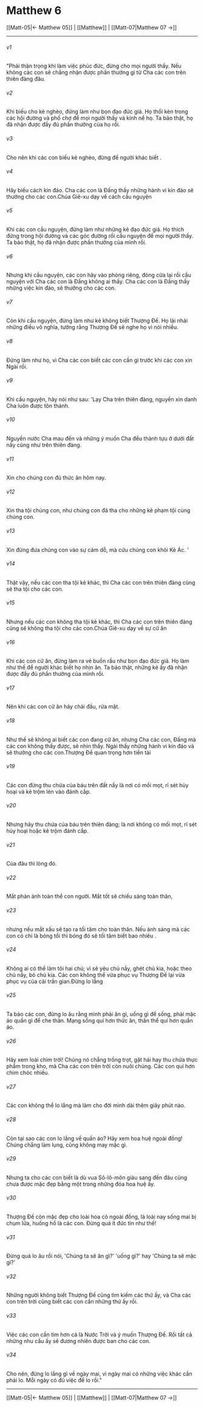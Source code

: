 # Matthew 6

[[Matt-05|← Matthew 05]] | [[Matthew]] | [[Matt-07|Matthew 07 →]]
***



###### v1 
"Phải thận trọng khi làm việc phúc đức, đừng cho mọi người thấy. Nếu không các con sẽ chẳng nhận được phần thưởng gì từ Cha các con trên thiên đàng đâu. 

###### v2 
Khi biếu cho kẻ nghèo, đừng làm như bọn đạo đức giả. Họ thổi kèn trong các hội đường và phố chợ để mọi người thấy và kính nể họ. Ta bảo thật, họ đã nhận được đầy đủ phần thưởng của họ rồi. 

###### v3 
Cho nên khi các con biếu kẻ nghèo, đừng để người khác biết . 

###### v4 
Hãy biếu cách kín đáo. Cha các con là Đấng thấy những hành vi kín đáo sẽ thưởng cho các con.Chúa Giê-xu dạy về cách cầu nguyện 

###### v5 
Khi các con cầu nguyện, đừng làm như những kẻ đạo đức giả. Họ thích đứng trong hội đường và các góc đường rồi cầu nguyện để mọi người thấy. Ta bảo thật, họ đã nhận được phần thưởng của mình rồi. 

###### v6 
Nhưng khi cầu nguyện, các con hãy vào phòng riêng, đóng cửa lại rồi cầu nguyện với Cha các con là Đấng không ai thấy. Cha các con là Đấng thấy những việc kín đáo, sẽ thưởng cho các con. 

###### v7 
Còn khi cầu nguyện, đừng làm như kẻ không biết Thượng Đế. Họ lải nhải những điều vô nghĩa, tưởng rằng Thượng Đế sẽ nghe họ vì nói nhiều. 

###### v8 
Đừng làm như họ, vì Cha các con biết các con cần gì trước khi các con xin Ngài rồi. 

###### v9 
Khi cầu nguyện, hãy nói như sau: 'Lạy Cha trên thiên đàng, nguyền xin danh Cha luôn được tôn thánh. 

###### v10 
Nguyền nước Cha mau đến và những ý muốn Cha đều thành tựu ở dưới đất nầy cũng như trên thiên đàng. 

###### v11 
Xin cho chúng con đủ thức ăn hôm nay. 

###### v12 
Xin tha tội chúng con, như chúng con đã tha cho những kẻ phạm tội cùng chúng con. 

###### v13 
Xin đừng đưa chúng con vào sự cám dỗ, mà cứu chúng con khỏi Kẻ Ác. ' 

###### v14 
Thật vậy, nếu các con tha tội kẻ khác, thì Cha các con trên thiên đàng cũng sẽ tha tội cho các con. 

###### v15 
Nhưng nếu các con không tha tội kẻ khác, thì Cha các con trên thiên đàng cũng sẽ không tha tội cho các con.Chúa Giê-xu dạy về sự cữ ăn 

###### v16 
Khi các con cữ ăn, đừng làm ra vẻ buồn rầu như bọn đạo đức giả. Họ làm như thế để người khác biết họ nhịn ăn. Ta bảo thật, những kẻ ấy đã nhận được đầy đủ phần thưởng của mình rồi. 

###### v17 
Nên khi các con cữ ăn hãy chải đầu, rửa mặt. 

###### v18 
Như thế sẽ không ai biết các con đang cữ ăn, nhưng Cha các con, Đấng mà các con không thấy được, sẽ nhìn thấy. Ngài thấy những hành vi kín đáo và sẽ thưởng cho các con.Thượng Đế quan trọng hơn tiền tài 

###### v19 
Các con đừng thu chứa của báu trên đất nầy là nơi có mối mọt, rỉ sét hủy hoại và kẻ trộm lẻn vào đánh cắp. 

###### v20 
Nhưng hãy thu chứa của báu trên thiên đàng; là nơi không có mối mọt, rỉ sét hủy hoại hoặc kẻ trộm đánh cắp. 

###### v21 
Của đâu thì lòng đó. 

###### v22 
Mắt phản ảnh toàn thể con người. Mắt tốt sẽ chiếu sáng toàn thân, 

###### v23 
nhưng nếu mắt xấu sẽ tạo ra tối tăm cho toàn thân. Nếu ánh sáng mà các con có chỉ là bóng tối thì bóng đó sẽ tối tăm biết bao nhiêu . 

###### v24 
Không ai có thể làm tôi hai chủ; vì sẽ yêu chủ nầy, ghét chủ kia, hoặc theo chủ nầy, bỏ chủ kia. Các con không thể vừa phục vụ Thượng Đế lại vừa phục vụ của cải trần gian.Đừng lo lắng 

###### v25 
Ta bảo các con, đừng lo âu rằng mình phải ăn gì, uống gì để sống, phải mặc áo quần gì để che thân. Mạng sống quí hơn thức ăn, thân thể quí hơn quần áo. 

###### v26 
Hãy xem loài chim trời! Chúng nó chẳng trồng trọt, gặt hái hay thu chứa thực phẩm trong kho, mà Cha các con trên trời còn nuôi chúng. Các con quí hơn chim chóc nhiều. 

###### v27 
Các con không thể lo lắng mà làm cho đời mình dài thêm giây phút nào. 

###### v28 
Còn tại sao các con lo lắng về quần áo? Hãy xem hoa huệ ngoài đồng! Chúng chẳng làm lụng, cũng không may mặc gì. 

###### v29 
Nhưng ta cho các con biết là dù vua Sô-lô-môn giàu sang đến đâu cũng chưa được mặc đẹp bằng một trong những đóa hoa huệ ấy. 

###### v30 
Thượng Đế còn mặc đẹp cho loài hoa cỏ ngoài đồng, là loài nay sống mai bị chụm lửa, huống hồ là các con. Đừng quá ít đức tin như thế! 

###### v31 
Đừng quá lo âu rồi nói, 'Chúng ta sẽ ăn gì?' 'uống gì?' hay 'Chúng ta sẽ mặc gì?' 

###### v32 
Những người không biết Thượng Đế cũng tìm kiếm các thứ ấy, và Cha các con trên trời cũng biết các con cần những thứ ấy rồi. 

###### v33 
Việc các con cần tìm hơn cả là Nước Trời và ý muốn Thượng Đế. Rồi tất cả những nhu cầu ấy sẽ đương nhiên được ban cho các con. 

###### v34 
Cho nên, đừng lo lắng gì về ngày mai, vì ngày mai có những việc khác cần phải lo. Mỗi ngày có đủ việc để lo rồi."

***
[[Matt-05|← Matthew 05]] | [[Matthew]] | [[Matt-07|Matthew 07 →]]
